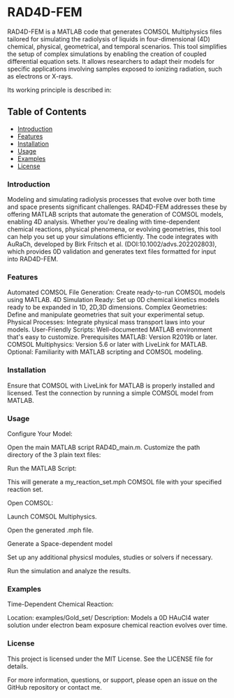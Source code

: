 # RAD4D-FEM
RAD4D-FEM is a MATLAB code that generates COMSOL Multiphysics files tailored for simulating the radiolysis of liquids in four-dimensional (4D) chemical, physical, geometrical, and temporal scenarios. This tool simplifies the setup of complex simulations by enabling the creation of coupled differential equation sets. It allows researchers to adapt their models for specific applications involving samples exposed to ionizing radiation, such as electrons or X-rays.

Its working principle is described in:

## Table of Contents
- [Introduction](#introduction)
- [Features](#features)
- [Installation](#installation)
- [Usage](#usage)
- [Examples](#examples)
- [License](#license)

### Introduction
Modeling and simulating radiolysis processes that evolve over both time and space presents significant challenges. RAD4D-FEM addresses these by offering MATLAB scripts that automate the generation of COMSOL models, enabling 4D analysis. Whether you're dealing with time-dependent chemical reactions, physical phenomena, or evolving geometries, this tool can help you set up your simulations efficiently. The code integrates with AuRaCh, developed by Birk Fritsch et al. (DOI:10.1002/advs.202202803), which provides 0D validation and generates text files formatted for input into RAD4D-FEM.

### Features
Automated COMSOL File Generation: Create ready-to-run COMSOL models using MATLAB.
4D Simulation Ready: Set up 0D chemical kinetics models ready to be expanded in 1D, 2D,3D dimensions.
Complex Geometries: Define and manipulate geometries that suit your experimental setup.
Physical Processes: Integrate physical mass transport laws into your models.
User-Friendly Scripts: Well-documented MATLAB environment that's easy to customize.
Prerequisites
MATLAB: Version R2019b or later.
COMSOL Multiphysics: Version 5.6 or later with LiveLink for MATLAB.
Optional: Familiarity with MATLAB scripting and COMSOL modeling.

### Installation

Ensure that COMSOL with LiveLink for MATLAB is properly installed and licensed.
Test the connection by running a simple COMSOL model from MATLAB.

### Usage
Configure Your Model:

Open the main MATLAB script RAD4D_main.m.
Customize the path directory of the 3 plain text files:

Run the MATLAB Script:

This will generate a my_reaction_set.mph COMSOL file with your specified reaction set.

Open COMSOL:

Launch COMSOL Multiphysics.

Open the generated .mph file.

Generate a Space-dependent model

Set up any additional physicsl modules, studies or solvers if necessary.

Run the simulation and analyze the results.

### Examples
Time-Dependent Chemical Reaction:

Location: examples/Gold_set/
Description: Models a 0D HAuCl4 water solution under electron beam exposure chemical reaction evolves over time.

### License
This project is licensed under the MIT License. See the LICENSE file for details.

For more information, questions, or support, please open an issue on the GitHub repository or contact me.
